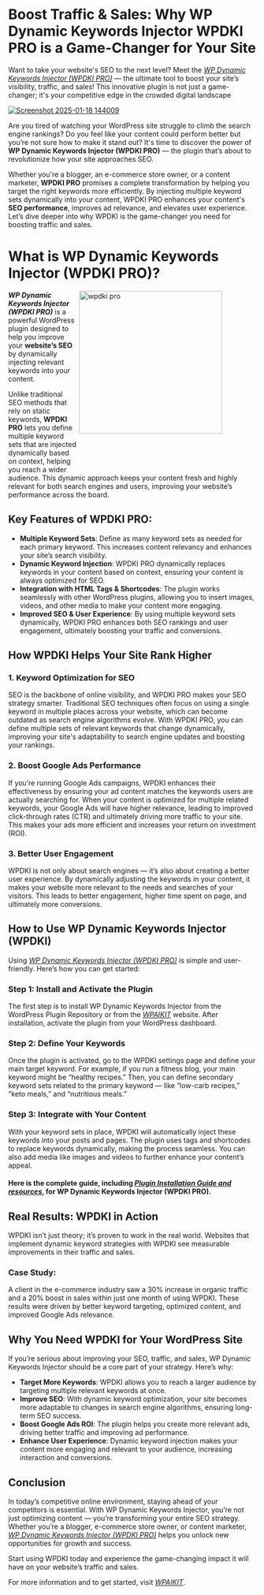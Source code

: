 # Boost Traffic & Sales: Why WP Dynamic Keywords Injector WPDKI PRO is a Game-Changer for Your Site
Want to take your website's SEO to the next level? Meet the *[WP Dynamic Keywords Injector (WPDKI PRO)](https://wpdki.com/)* — the ultimate tool to boost your site’s visibility, traffic, and sales! This innovative plugin is not just a game-changer; it's your competitive edge in the crowded digital landscape

[![Screenshot 2025-01-18 144009](https://github.com/user-attachments/assets/a170846d-eaba-4df2-a4da-ebcb3e1dde8b)](https://youtu.be/4x5HOqwyZfw?si=zpzaugwTlnSbq3eY)


 Are you tired of watching your WordPress site struggle to climb the search engine rankings? Do you feel like your content could perform better but you’re not sure how to make it stand out? It's time to discover the power of **WP Dynamic Keywords Injector (WPDKI PRO)** — the plugin that’s about to revolutionize how your site approaches SEO.

 Whether you're a blogger, an e-commerce store owner, or a content marketer, **WPDKI PRO**  promises a complete transformation by helping you target the right keywords more efficiently. By injecting multiple keyword sets dynamically into your content, WPDKI PRO enhances your content's **SEO performance**, improves ad relevance, and elevates user experience. Let’s dive deeper into why WPDKI is the game-changer you need for boosting traffic and sales.
# What is WP Dynamic Keywords Injector (WPDKI PRO)?


<img src="https://github.com/user-attachments/assets/a446f9d1-9ef6-47b3-814d-30c5fa63b9f1" alt="wpdki pro" width="290" align="right" style="margin-right: 70px; margin-bottom: 70px;">



**_WP Dynamic Keywords Injector (WPDKI PRO)_** is a powerful WordPress plugin designed to help you improve your **website’s SEO** by dynamically injecting relevant keywords into your content.

Unlike traditional SEO methods that rely on static keywords, **WPDKI PRO** lets you define multiple keyword sets that are injected dynamically based on context, helping you reach a wider audience. This dynamic approach keeps your content fresh and highly relevant for both search engines and users, improving your website’s performance across the board.



## Key Features of WPDKI PRO:
- **Multiple Keyword Sets**: Define as many keyword sets as needed for each primary keyword. This increases content relevancy and enhances your site’s search visibility.
- **Dynamic Keyword Injection**: WPDKI PRO dynamically replaces keywords in your content based on context, ensuring your content is always optimized for SEO.
- **Integration with HTML Tags & Shortcodes**: The plugin works seamlessly with other WordPress plugins, allowing you to insert images, videos, and other media to make your content more engaging.
- **Improved SEO & User Experience**: By using multiple keyword sets dynamically, WPDKI PRO enhances both SEO rankings and user engagement, ultimately boosting your traffic and conversions.

## How WPDKI Helps Your Site Rank Higher

### 1. Keyword Optimization for SEO
SEO is the backbone of online visibility, and WPDKI PRO  makes your SEO strategy smarter. Traditional SEO techniques often focus on using a single keyword in multiple places across your website, which can become outdated as search engine algorithms evolve. With WPDKI PRO, you can define multiple sets of relevant keywords that change dynamically, improving your site's adaptability to search engine updates and boosting your rankings.

### 2. Boost Google Ads Performance
If you’re running Google Ads campaigns, WPDKI enhances their effectiveness by ensuring your ad content matches the keywords users are actually searching for. When your content is optimized for multiple related keywords, your Google Ads will have higher relevance, leading to improved click-through rates (CTR) and ultimately driving more traffic to your site. This makes your ads more efficient and increases your return on investment (ROI).

### 3. Better User Engagement
WPDKI is not only about search engines — it’s also about creating a better user experience. By dynamically adjusting the keywords in your content, it makes your website more relevant to the needs and searches of your visitors. This leads to better engagement, higher time spent on page, and ultimately more conversions.

## How to Use WP Dynamic Keywords Injector (WPDKI)
Using *[WP Dynamic Keywords Injector (WPDKI PRO)](https://wpdki.com/)* is simple and user-friendly. Here’s how you can get started:

### Step 1: Install and Activate the Plugin
The first step is to install WP Dynamic Keywords Injector from the WordPress Plugin Repository or from the *[WPAIKIT](https://wpaikit.com/)* website. After installation, activate the plugin from your WordPress dashboard.

### Step 2: Define Your Keywords
Once the plugin is activated, go to the WPDKI settings page and define your main target keyword. For example, if you run a fitness blog, your main keyword might be “healthy recipes.” Then, you can define secondary keyword sets related to the primary keyword — like “low-carb recipes,” “keto meals,” and “nutritious meals.”

### Step 3: Integrate with Your Content
With your keyword sets in place, WPDKI will automatically inject these keywords into your posts and pages. The plugin uses tags and shortcodes to replace keywords dynamically, making the process seamless. You can also add media like images and videos to further enhance your content’s appeal.

#### Here is the complete guide, including *[Plugin Installation Guide and resources](https://wpdki.com/knowledge-base/)*, for WP Dynamic Keywords Injector (WPDKI PRO).

## Real Results: WPDKI in Action
WPDKI isn’t just theory; it’s proven to work in the real world. Websites that implement dynamic keyword strategies with WPDKI see measurable improvements in their traffic and sales.

### Case Study:
A client in the e-commerce industry saw a 30% increase in organic traffic and a 20% boost in sales within just one month of using WPDKI. These results were driven by better keyword targeting, optimized content, and improved Google Ads relevance.

## Why You Need WPDKI for Your WordPress Site
If you’re serious about improving your SEO, traffic, and sales, WP Dynamic Keywords Injector should be a core part of your strategy. Here’s why:

- **Target More Keywords**: WPDKI allows you to reach a larger audience by targeting multiple relevant keywords at once.
- **Improve SEO**: With dynamic keyword optimization, your site becomes more adaptable to changes in search engine algorithms, ensuring long-term SEO success.
- **Boost Google Ads ROI**: The plugin helps you create more relevant ads, driving better traffic and improving ad performance.
- **Enhance User Experience**: Dynamic keyword injection makes your content more engaging and relevant to your audience, increasing interaction and conversions.

## Conclusion
In today’s competitive online environment, staying ahead of your competitors is essential. With WP Dynamic Keywords Injector, you’re not just optimizing content — you’re transforming your entire SEO strategy. Whether you’re a blogger, e-commerce store owner, or content marketer, *[WP Dynamic Keywords Injector (WPDKI PRO)](https://wpdki.com/)* helps you unlock new opportunities for growth and success.

Start using WPDKI today and experience the game-changing impact it will have on your website’s traffic and sales.

For more information and to get started, visit *[WPAIKIT](https://wpaikit.com/)*.







